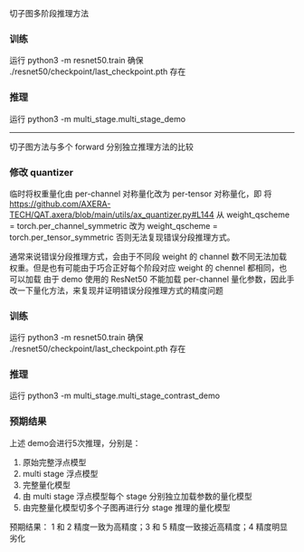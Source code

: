 
切子图多阶段推理方法

### 训练
运行
python3 -m resnet50.train
确保 ./resnet50/checkpoint/last_checkpoint.pth 存在

### 推理
运行
python3 -m multi_stage.multi_stage_demo

---
切子图方法与多个 forward 分别独立推理方法的比较

### 修改 quantizer
临时将权重量化由 per-channel 对称量化改为 per-tensor 对称量化，即
将 https://github.com/AXERA-TECH/QAT.axera/blob/main/utils/ax_quantizer.py#L144
从
weight_qscheme = torch.per_channel_symmetric
改为
weight_qscheme = torch.per_tensor_symmetric
否则无法复现错误分段推理方式。

通常来说错误分段推理方式，会由于不同段 weight 的 channel 数不同无法加载权重。但是也有可能由于巧合正好每个阶段对应 weight 的 chennel 都相同，也可以加载
由于 demo 使用的 ResNet50 不能加载 per-channel 量化参数，因此手改一下量化方法，来复现并证明错误分段推理方式的精度问题

### 训练
运行
python3 -m resnet50.train
确保 ./resnet50/checkpoint/last_checkpoint.pth 存在

### 推理
运行
python3 -m multi_stage.multi_stage_contrast_demo

### 预期结果
上述 demo会进行5次推理，分别是：

1. 原始完整浮点模型
2. multi stage 浮点模型
3. 完整量化模型
4. 由 multi stage 浮点模型每个 stage 分别独立加载参数的量化模型
5. 由完整量化模型切多个子图再进行分 stage 推理的量化模型

预期结果： 1 和 2 精度一致为高精度；3 和 5 精度一致接近高精度；4 精度明显劣化